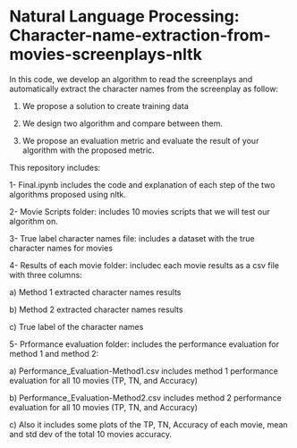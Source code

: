 # Natural Language Processing: Character-name-extraction-from-movies-screenplays-nltk

In this code, we develop an algorithm to read the screenplays and automatically extract the character names from the screenplay as follow:

1. We propose a solution to create training data

2. We design two algorithm and compare between them.
3. We propose an evaluation metric and evaluate the result of your algorithm with the proposed metric.


This repository includes:

1- Final.ipynb includes the code and explanation of each step of the two algorithms proposed using nltk.

2- Movie Scripts folder: includes 10 movies scripts that we will test our algorithm on.

3- True label character names file: includes a dataset with the true character names for movies

4- Results of each movie folder: includec each movie results as a csv file with three columns:

   a) Method 1 extracted character names results 
   
   b) Method 2 extracted character names results
   
   c) True label of the character names
   
5- Prformance evaluation folder: includes the performance evaluation for method 1 and method 2:

   a) Performance_Evaluation-Method1.csv includes method 1 performance evaluation for all 10 movies (TP, TN, and Accuracy)
   
   b) Performance_Evaluation-Method2.csv includes method 2 performance evaluation for all 10 movies (TP, TN, and Accuracy)
   
   c) Also it includes some plots of the TP, TN, Accuracy of each movie, mean and std dev of the total 10 movies accuracy.
